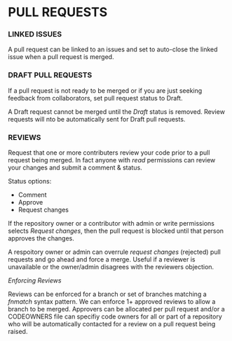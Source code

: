 # PULL REQUESTS

### LINKED ISSUES

A pull request can be linked to an issues and set to auto-close the linked issue when a pull request is merged.

### DRAFT PULL REQUESTS

If a pull request is not ready to be merged or if you are just seeking feedback from collaborators, set pull request status to Draft.

A Draft request cannot be merged until the _Draft_ status is removed. Review requests will nto be automatically sent for Draft pull requests.

### REVIEWS

Request that one or more contributers review your code prior to a pull request being merged. In fact anyone with _read_ permissions can review your changes and submit a comment & status. 

Status options:
* Comment
* Approve
* Request changes

If the repository owner or a contributor with admin or write permissions selects _Request changes_, then the pull request is blocked until that person approves the changes.

A respoitory owner or admin can overrule _request changes_ (rejected) pull requests and go ahead and force a merge. Useful if a reviewer is unavailable or the owner/admin disagrees with the reviewers objection.

*Enforcing Reviews*

Reviews can be enforced for a branch or set of branches matching a _fnmatch_ syntax pattern. We can enforce 1+ approved reviews to allow a branch to be merged. Approvers can be allocated per pull request and/or a CODEOWNERS file can specifiy code owners for all or part of a repository who will be automatically contacted for a review on a pull request being raised. 
